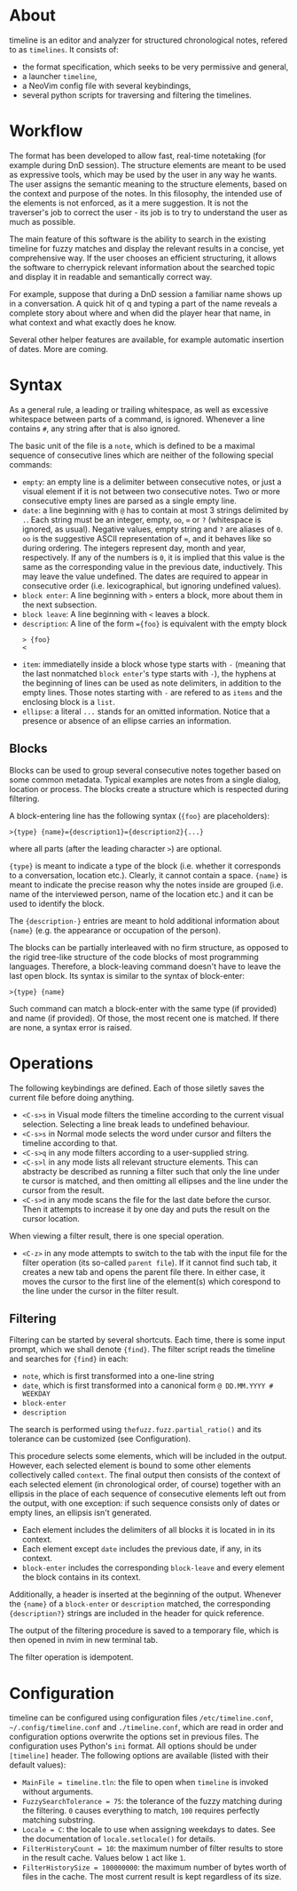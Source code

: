 # About

timeline is an editor and analyzer for structured chronological notes, refered
to as `timelines`. It consists of:
- the format specification, which seeks to be very permissive and general,
- a launcher `timeline`,
- a NeoVim config file with several keybindings,
- several python scripts for traversing and filtering the timelines.

# Workflow

The format has been developed to allow fast, real-time notetaking (for example
during DnD session). The structure elements are meant to be used as expressive
tools, which may be used by the user in any way he wants. The user assigns the
semantic meaning to the structure elements, based on the context and purpose of
the notes. In this filosophy, the intended use of the elements is not enforced,
as it a mere suggestion. It is not the traverser's job to correct the user - its
job is to try to understand the user as much as possible.

The main feature of this software is the ability to search in the existing
timeline for fuzzy matches and display the relevant results in a concise, yet
comprehensive way. If the user chooses an efficient structuring, it allows the
software to cherrypick relevant information about the searched topic and display
it in readable and semantically correct way.

For example, suppose that during a DnD session a familiar name shows up in a
conversation. A quick hit of <C-s>q and typing a part of the name reveals a
complete story about where and when did the player hear that name, in what
context and what exactly does he know.

Several other helper features are available, for example automatic insertion of
dates. More are coming.

# Syntax

As a general rule, a leading or trailing whitespace, as well as excessive
whitespace between parts of a command, is ignored. Whenever a line contains
`#`, any string after that is also ignored.

The basic unit of the file is a `note`, which is defined to be a maximal
sequence of consecutive lines which are neither of the following special
commands:

- `empty`: an empty line is a delimiter between consecutive notes, or just a
  visual element if it is not between two consecutive notes. Two or more 
  consecutive empty lines are parsed as a single empty line.
- `date`: a line beginning with `@` has to contain at most 3 strings delimited
  by `.`. Each string must be an integer, empty, `oo`, `∞` or `?` (whitespace is
  ignored, as usual). Negative values, empty string and `?` are aliases of `0`.
  `oo` is the suggestive ASCII representation of `∞`, and it behaves like so
  during ordering. The integers represent day, month and year, respectively. If
  any of the numbers is `0`, it is implied that this value is the same as the
  corresponding value in the previous date, inductively. This may leave the
  value undefined. The dates are required to appear in consecutive order (i.e.
  lexicographical, but ignoring undefined values).
- `block enter`: A line beginning with `>` enters a block, more about them in
  the next subsection.
- `block leave`: A line beginning with `<` leaves a block.
- `description`: A line of the form `={foo}` is equivalent with the empty block
  ```
  > {foo}
  <
  ```
- `item`: immediatelly inside a block whose type starts with `-` (meaning that
  the last nonmatched `block enter`'s type starts with `-`), the hyphens at the
  beginning of lines can be used as note delimiters, in addition to the empty
  lines. Those notes starting with `-` are refered to as `items` and the
  enclosing block is a `list`.
- `ellipse`: a literal `...` stands for an omitted information. Notice that a
  presence or absence of an ellipse carries an information.

## Blocks

Blocks can be used to group several consecutive notes together based on some
common metadata. Typical examples are notes from a single dialog, location or
process. The blocks create a structure which is respected during filtering.

A block-entering line has the following syntax (`{foo}` are placeholders):

`>{type} {name}={description1}={description2}{...}`

where all parts (after the leading character `>`) are optional.

`{type}` is meant to indicate a type of the block (i.e. whether it
corresponds to a conversation, location etc.). Clearly, it cannot contain a
space. `{name}` is meant to indicate the precise reason why the notes inside are
grouped (i.e. name of the interviewed person, name of the
location etc.) and it can be used to identify the block.

The `{description·}` entries are meant to hold additional information
about `{name}` (e.g. the appearance or occupation of the person).

The blocks can be partially interleaved with no firm structure, as opposed to
the rigid tree-like structure of the code blocks of most programming languages.
Therefore, a block-leaving command doesn't have to leave the last open block.
Its syntax is similar to the syntax of block-enter:

`>{type} {name}`

Such command can match a block-enter with the same type (if provided) and name
(if provided). Of those, the most recent one is matched. If there are none, a
syntax error is raised.

# Operations

The following keybindings are defined. Each of those siletly saves
the current file before doing anything.
- `<C-s>s` in Visual mode filters the timeline according to the current visual
  selection. Selecting a line break leads to undefined behaviour.
- `<C-s>s` in Normal mode selects the word under cursor and filters the
  timeline according to that.
- `<C-s>q` in any mode filters according to a user-supplied string.
- `<C-s>l` in any mode lists all relevant structure elements. This can
  abstracty be described as running a filter such that only the line under te
  cursor is matched, and then omitting all ellipses and the line under the
  cursor from the result.
- `<C-s>d` in any mode scans the file for the last date before the cursor. Then
  it attempts to increase it by one day and puts the result on the cursor
  location.

When viewing a filter result, there is one special operation.
- `<C-z>` in any mode attempts to switch to the tab with the input file for the
  filter operation (its so-called `parent file`). If it cannot find such tab,
  it creates a new tab and opens the parent file there. In either case, it
  moves the cursor to the first line of the element(s) which corespond to the
  line under the cursor in the filter result.

## Filtering

Filtering can be started by several shortcuts. Each time, there is some input
prompt, which we shall denote `{find}`. The filter script reads the timeline
and searches for `{find}` in each:
- `note`, which is first transformed into a one-line string
- `date`, which is first transformed into a canonical form
  `@ DD.MM.YYYY # WEEKDAY`
- `block-enter`
- `description`

The search is performed using `thefuzz.fuzz.partial_ratio()` and its tolerance
can be customized (see Configuration).

This procedure selects some elements, which will be included in the output.
However, each selected element is bound to some other elements collectively
called `context`. The final output then consists of the context of each
selected element (in chronological order, of course) together with an ellipsis
in the place of each sequence of consecutive elements left out from the output,
with one exception: if such sequence consists only of dates or empty lines, an
ellipsis isn't generated.

- Each element includes the delimiters of all blocks it is located in in its
  context.
- Each element except `date` includes the previous date, if any, in its
  context.
- `block-enter` includes the corresponding `block-leave` and every element the
  block contains in its context.

Additionally, a header is inserted at the beginning of the output. Whenever the
`{name}` of a `block-enter` or `description` matched, the corresponding
`{description?}` strings are included in the header for quick reference.

The output of the filtering procedure is saved to a temporary file, which is
then opened in nvim in new terminal tab.

The filter operation is idempotent.

# Configuration

timeline can be configured using configuration files `/etc/timeline.conf`,
`~/.config/timeline.conf` and  `./timeline.conf`, which are read in order and
configuration options overwrite the options set in previous files. The
configuration uses Python's `ini` format. All options should be under
`[timeline]` header. The following options are available (listed with their
default values):
- `MainFile = timeline.tln`: the file to open when `timeline` is invoked
  without arguments.
- `FuzzySearchTolerance = 75`: the tolerance of the fuzzy matching during the
  filtering. `0` causes everything to match, `100` requires perfectly matching
  substring.
- `Locale = C`: the locale to use when assigning weekdays to dates. See the
  documentation of `locale.setlocale()` for details.
- `FilterHistoryCount = 10`: the maximum number of filter results to store in
  the result cache. Values below `1` act like `1`.
- `FilterHistorySize = 100000000`: the maximum number of bytes worth of files
  in the cache. The most current result is kept regardless of its size.

